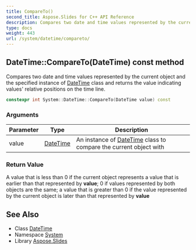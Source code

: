 ```yaml
---
title: CompareTo()
second_title: Aspose.Slides for C++ API Reference
description: Compares two date and time values represented by the current object and the specified instance of DateTime class and returns the value indicating values' relative positions on the time line.
type: docs
weight: 443
url: /system/datetime/compareto/
---
```

## DateTime::CompareTo(DateTime) const method


Compares two date and time values represented by the current object and the specified instance of [DateTime](../) class and returns the value indicating values' relative positions on the time line.

```cpp
constexpr int System::DateTime::CompareTo(DateTime value) const
```


### Arguments

| Parameter | Type | Description |
| --- | --- | --- |
| value | [DateTime](../) | An instance of [DateTime](../) class to compare the current object with |

### Return Value

A value that is less than 0 if the current object represents a value that is earlier than that represented by **value**; 0 if values represented by both objects are the same; a value that is greater than 0 if the value represented by the current object is later than that represented by **value**

## See Also

* Class [DateTime](../)
* Namespace [System](../../)
* Library [Aspose.Slides](../../../)